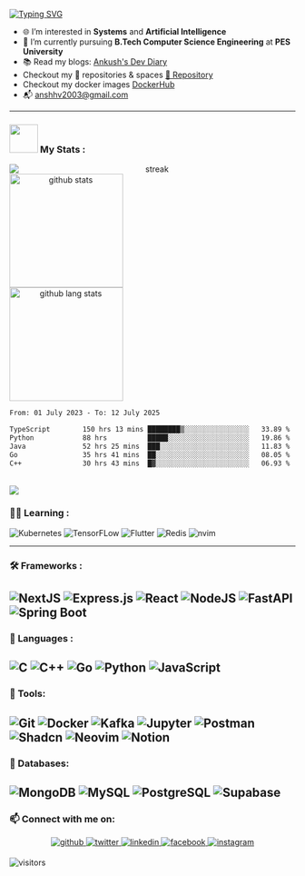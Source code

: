 <!-- Do not copy this file, i'll personally find you and beat the shit out of you! -->
[![Typing SVG](https://readme-typing-svg.demolab.com?font=Fira+Code&weight=500&size=45&pause=1000&color=F7A62F&center=true&vCenter=true&random=false&width=620&height=60&lines=Hi+There+%F0%9F%91%8B+I'm+Ankush;Web+Developer+%F0%9F%8C%90;ML+Enthusiast+%F0%9F%A7%A0)](https://git.io/typing-svg)
- 🌐 I’m interested in **Systems** and **Artificial Intelligence** 
- 🌱 I’m currently pursuing **B.Tech Computer Science Engineering** at **PES University** 
- 📚 Read my blogs: [Ankush's Dev Diary](https://ankush003.hashnode.dev/)
- Checkout my 🤗 repositories & spaces [🤗 Repository](https://huggingface.co/ankush-003)
- Checkout my docker images [DockerHub](https://hub.docker.com/u/ankush003)
- 📬 anshhv2003@gmail.com

---
### <img src="https://media.giphy.com/media/VgCDAzcKvsR6OM0uWg/giphy.gif" width="50"> My Stats :
<div style="display:flex;gap:4;flex-direction:column;flex-wrap:wrap;justify-content:center;" align=center>
  <img src="http://github-readme-streak-stats.herokuapp.com?user=ankush-003&theme=dark&background=000000" alt="streak"/>
  <img height=200 alt="github stats" src="https://github-readme-stats.vercel.app/api?username=ankush-003&theme=vision-friendly-dark&show_icons=true&rank_icon=github" />
  <img alt="github lang stats" height=200 src="https://github-readme-stats.vercel.app/api/top-langs/?username=ankush-003&theme=vision-friendly-dark&show_icons=true&size_weight=0.5&count_weight=0.5&langs_count=9&hide_progress=true" />
</div>

<!--START_SECTION:waka-->

```txt
From: 01 July 2023 - To: 12 July 2025

TypeScript        150 hrs 13 mins ████████▒░░░░░░░░░░░░░░░░   33.89 %
Python            88 hrs          █████░░░░░░░░░░░░░░░░░░░░   19.86 %
Java              52 hrs 25 mins  ███░░░░░░░░░░░░░░░░░░░░░░   11.83 %
Go                35 hrs 41 mins  ██░░░░░░░░░░░░░░░░░░░░░░░   08.05 %
C++               30 hrs 43 mins  █▓░░░░░░░░░░░░░░░░░░░░░░░   06.93 %
```

<!--END_SECTION:waka-->

</br>
<!-- Currently not working
[![Ankush's github activity graph](https://activity-graph.herokuapp.com/graph?username=ankush-003&bg_color=000000&color=ffffff&line=ffffff&point=ff7800&area=true&hide_border=true)](https://github.com/ashutosh00710/github-readme-activity-graph)
-->

<img src="https://github-profile-trophy.vercel.app/?username=ankush-003&theme=darkhub&margin-w=15&margin-h=15" />


### :technologist: Learning :
<div>
  <img src="https://img.shields.io/badge/Kubernetes-3069DE?style=for-the-badge&logo=kubernetes&logoColor=white" title="kubernetes" alt="Kubernetes" />
  <img src="https://img.shields.io/badge/TensorFlow-%23FF6F00.svg?style=for-the-badge&logo=TensorFlow&logoColor=white" title="TensorFlow" alt="TensorFLow"/>
  <img src="https://img.shields.io/badge/Flutter-%2302569B.svg?style=for-the-badge&logo=Flutter&logoColor=white" title="Flutter" alt="Flutter"/>
  <img src="https://img.shields.io/badge/redis-%23DD0031.svg?&style=for-the-badge&logo=redis&logoColor=white" title="Redis" alt="Redis" />
  <img src="https://img.shields.io/badge/NeoVim-%2357A143.svg?&style=for-the-badge&logo=neovim&logoColor=white" title="Nvim" alt="nvim" />
</div>

---
### :hammer_and_wrench: Frameworks :
<!-- <div align="center">
  <img src="https://github.com/devicons/devicon/blob/master/icons/c/c-original.svg" title="C" alt="C" width="40" height="40"/>&nbsp;
  <img src="https://github.com/devicons/devicon/blob/master/icons/python/python-original.svg" title="C" alt="C" width="40" height="40"/>&nbsp;
  <img src="https://github.com/devicons/devicon/blob/master/icons/androidstudio/androidstudio-original.svg" title="Android App Dev" alt="Android Studio" width="40" height="40"/>&nbsp;
  <img src="https://github.com/devicons/devicon/blob/master/icons/css3/css3-plain-wordmark.svg"  title="CSS3" alt="CSS" width="40" height="40"/>&nbsp;
  <img src="https://github.com/devicons/devicon/blob/master/icons/html5/html5-original.svg" title="HTML5" alt="HTML" width="40" height="40"/>&nbsp;
  <img src="https://github.com/devicons/devicon/blob/master/icons/javascript/javascript-original.svg" title="JavaScript" alt="JavaScript" width="40" height="40"/>&nbsp;
  <img src="https://github.com/devicons/devicon/blob/master/icons/git/git-original-wordmark.svg" title="Git" **alt="Git" width="40" height="40"/>&nbsp;
  <img src="https://github.com/devicons/devicon/blob/master/icons/nodejs/nodejs-original.svg" title="Nodejs" alt="Nodejs" width="40" height="40"/>&nbsp;
  <img src="https://github.com/devicons/devicon/blob/master/icons/bootstrap/bootstrap-plain.svg" title="Bootstrap" alt="Bootstrap" width="40" height="40"/>&nbsp;
</div> -->
![NextJS](https://img.shields.io/badge/Next-black?style=for-the-badge&logo=next.js&logoColor=white)
![Express.js](https://img.shields.io/badge/express.js-%23404d59.svg?style=for-the-badge&logo=express&logoColor=%2361DAFB)
![React](https://img.shields.io/badge/react-%2320232a.svg?style=for-the-badge&logo=react&logoColor=%2361DAFB)
![NodeJS](https://img.shields.io/badge/node.js-6DA55F?style=for-the-badge&logo=node.js&logoColor=white)
![FastAPI](https://img.shields.io/badge/fastapi-109989?style=for-the-badge&logo=FASTAPI&logoColor=white)
![Spring Boot](https://img.shields.io/badge/Spring_Boot-F2F4F9?style=for-the-badge&logo=spring-boot)
---

### :speech_balloon: Languages :
![C](https://img.shields.io/badge/c-%2300599C.svg?style=for-the-badge&logo=c&logoColor=white)
![C++](https://img.shields.io/badge/c++-%2300599C.svg?style=for-the-badge&logo=c%2B%2B&logoColor=white)
![Go](https://img.shields.io/badge/Go-00ADD8?style=for-the-badge&logo=go&logoColor=white)
![Python](https://img.shields.io/badge/python-3670A0?style=for-the-badge&logo=python&logoColor=ffdd54)
![JavaScript](https://img.shields.io/badge/javascript-%23323330.svg?style=for-the-badge&logo=javascript&logoColor=%23F7DF1E)
---

### 🧰 Tools:
![Git](https://img.shields.io/badge/git-%23F05033.svg?style=for-the-badge&logo=git&logoColor=white)
![Docker](https://img.shields.io/badge/docker-%230db7ed.svg?style=for-the-badge&logo=docker&logoColor=white)
![Kafka](https://img.shields.io/badge/Apache_Kafka-231F20?style=for-the-badge&logo=apache-kafka&logoColor=white)
![Jupyter](https://img.shields.io/badge/Jupyter-F37626.svg?&style=for-the-badge&logo=Jupyter&logoColor=white)
![Postman](https://img.shields.io/badge/Postman-FF6C37?style=for-the-badge&logo=Postman&logoColor=white)
![Shadcn](https://img.shields.io/badge/shadcn%2Fui-000000?style=for-the-badge&logo=shadcnui&logoColor=white)
![Neovim](https://img.shields.io/badge/NeoVim-%2357A143.svg?&style=for-the-badge&logo=neovim&logoColor=white)
![Notion](https://img.shields.io/badge/Notion-000000?style=for-the-badge&logo=notion&logoColor=white)
---

### 💾 Databases:
![MongoDB](https://img.shields.io/badge/MongoDB-%234ea94b.svg?style=for-the-badge&logo=mongodb&logoColor=white)
![MySQL](	https://img.shields.io/badge/MySQL-005C84?style=for-the-badge&logo=mysql&logoColor=white)
![PostgreSQL](	https://img.shields.io/badge/PostgreSQL-316192?style=for-the-badge&logo=postgresql&logoColor=white)
![Supabase](https://img.shields.io/badge/Supabase-181818?style=for-the-badge&logo=supabase&logoColor=white)
---

### 📫 Connect with me on:

<div align="center">
<a href="https://github.com/ankush-003" target="_blank">
<img src=https://img.shields.io/badge/github-%2324292e.svg?&style=for-the-badge&logo=github&logoColor=white alt=github style="margin-bottom: 5px;" />
</a>
<a href="https://twitter.com/ankushhv_003" target="_blank">
<img src=https://img.shields.io/badge/twitter-%2300acee.svg?&style=for-the-badge&logo=twitter&logoColor=white alt=twitter style="margin-bottom: 5px;" />
</a>
<a href="https://www.linkedin.com/in/ankush003/" target="_blank">
<img src=https://img.shields.io/badge/linkedin-%231E77B5.svg?&style=for-the-badge&logo=linkedin&logoColor=white alt=linkedin style="margin-bottom: 5px;" />
</a>
<a href="https://www.facebook.com/ankush.hv" target="_blank">
<img src=https://img.shields.io/badge/facebook-%232E87FB.svg?&style=for-the-badge&logo=facebook&logoColor=white alt=facebook style="margin-bottom: 5px;" />
</a>
<a href="https://instagram.com/ankush.2.9" target="_blank">
<img src=https://img.shields.io/badge/instagram-%23000000.svg?&style=for-the-badge&logo=instagram&logoColor=white alt=instagram style="margin-bottom: 5px;" />
</a>  
</div>  

![visitors](https://komarev.com/ghpvc/?username=ankush-003&color=orange)
<!---
ankush-003/ankush-003 is a ✨ special ✨ repository because its `README.md` (this file) appears on your GitHub profile.
You can click the Preview link to take a look at your changes.
--->
